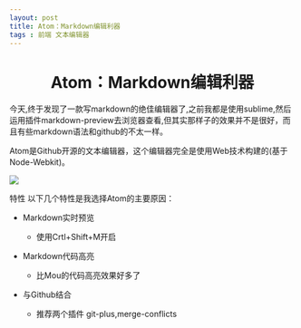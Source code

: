```yaml
---
layout: post
title: Atom：Markdown编辑利器
tags : 前端 文本编辑器
---
```

# <center>Atom：Markdown编辑利器</center>

今天,终于发现了一款写markdown的绝佳编辑器了,之前我都是使用sublime,然后运用插件markdown-preview去浏览器查看,但其实那样子的效果并不是很好，而且有些markdown语法和github的不太一样。

Atom是Github开源的文本编辑器，这个编辑器完全是使用Web技术构建的(基于Node-Webkit)。

![](http://image.aswifter.com/atom-editor.png)


特性
以下几个特性是我选择Atom的主要原因：

- Markdown实时预览

  - 使用Crtl+Shift+M开启

- Markdown代码高亮

  - 比Mou的代码高亮效果好多了

- 与Github结合

  - 推荐两个插件 git-plus,merge-conflicts
